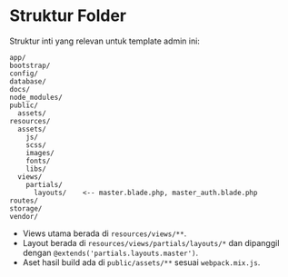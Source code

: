# Struktur Folder

Struktur inti yang relevan untuk template admin ini:

```
app/
bootstrap/
config/
database/
docs/
node_modules/
public/
  assets/
resources/
  assets/
    js/
    scss/
    images/
    fonts/
    libs/
  views/
    partials/
      layouts/    <-- master.blade.php, master_auth.blade.php
routes/
storage/
vendor/
```

- Views utama berada di `resources/views/**`.
- Layout berada di `resources/views/partials/layouts/*` dan dipanggil dengan `@extends('partials.layouts.master')`.
- Aset hasil build ada di `public/assets/**` sesuai `webpack.mix.js`.
